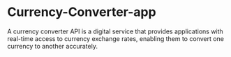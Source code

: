 # Currency-Converter-app
A currency converter API is a digital service that provides applications with real-time access to currency exchange rates, enabling them to convert one currency to another accurately. 
